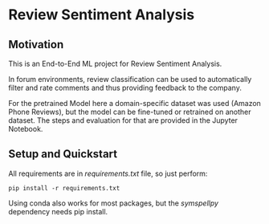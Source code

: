 # Review Sentiment Analysis

## Motivation
This is an End-to-End ML project for Review Sentiment Analysis.

In forum environments, review classification can be used to automatically filter and rate
comments and thus providing feedback to the company.

For the pretrained Model here a domain-specific dataset was used (Amazon Phone Reviews), 
but the model can be fine-tuned or retrained on another dataset. The steps and evaluation 
for that are provided in the Jupyter Notebook.

## Setup and Quickstart

All requirements are in *requirements.txt* file, so just perform: 

```
pip install -r requirements.txt
```

Using conda also works for most packages, but the *symspellpy* dependency needs pip install.



